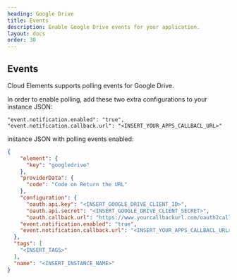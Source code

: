 ```yaml
---
heading: Google Drive
title: Events
description: Enable Google Drive events for your application.
layout: docs
order: 30
---
```


## Events

Cloud Elements supports polling events for Google Drive.

In order to enable polling, add these two extra configurations to your instance JSON:

```
"event.notification.enabled": "true",
"event.notification.callback.url": "<INSERT_YOUR_APPS_CALLBACL_URL>"
```

instance JSON with polling events enabled:

```json
{
    "element": {
      "key": "googledrive"
    },
    "providerData": {
      "code": "Code on Return the URL"
    },
    "configuration": {
      "oauth.api.key": "<INSERT_GOOGLE_DRIVE_CLIENT_ID>",
      "oauth.api.secret": "<INSERT_GOOGLE_DRIVE_CLIENT_SECRET>",
      "oauth.callback.url": "https://www.yourcallbackurl.com/oauth2callback",
    "event.notification.enabled": "true",
    "event.notification.callback.url": "<INSERT_YOUR_APPS_CALLBACL_URL>"
  },
  "tags": [
    "<INSERT_TAGS>"
  ],
  "name": "<INSERT_INSTANCE_NAME>"
}
```

